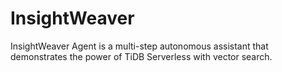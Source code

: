# InsightWeaver
InsightWeaver Agent is a multi-step autonomous assistant that demonstrates the power of TiDB Serverless with vector search.
